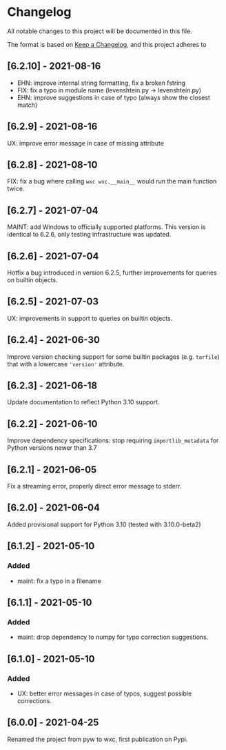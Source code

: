 # Changelog
All notable changes to this project will be documented in this file.

The format is based on [Keep a Changelog](https://keepachangelog.com/en/1.0.0/),
and this project adheres to

## [6.2.10] - 2021-08-16

- EHN: improve internal string formatting, fix a broken fstring
- FIX: fix a typo in module name (levenshtein.py -> levenshtein.py)
- EHN: improve suggestions in case of typo (always show the closest match)

## [6.2.9] - 2021-08-16

UX: improve error message in case of missing attribute

## [6.2.8] - 2021-08-10

FIX: fix a bug where calling `wxc wxc.__main__` would run the main function twice.

## [6.2.7] - 2021-07-04

MAINT: add Windows to officially supported platforms.
This version is identical to 6.2.6, only testing infrastructure was updated.

## [6.2.6] - 2021-07-04

Hotfix a bug introduced in version 6.2.5, further improvements for queries on
builtin objects.

## [6.2.5] - 2021-07-03

UX: improvements in support to queries on builtin objects.

## [6.2.4] - 2021-06-30

Improve version checking support for some builtin packages (e.g. `tarfile`) that with a
lowercase `'version'` attribute.

## [6.2.3] - 2021-06-18

Update documentation to reflect Python 3.10 support.

## [6.2.2] - 2021-06-10

Improve dependency specifications: stop requiring `importlib_metadata` for
Python versions newer than 3.7

## [6.2.1] - 2021-06-05
Fix a streaming error, properly direct error message to stderr.

## [6.2.0] - 2021-06-04
Added provisional support for Python 3.10 (tested with 3.10.0-beta2)

## [6.1.2] - 2021-05-10
### Added
- maint: fix a typo in a filename

## [6.1.1] - 2021-05-10
### Added
- maint: drop dependency to numpy for typo correction suggestions.

## [6.1.0] - 2021-05-10
### Added
- UX: better error messages in case of typos, suggest possible corrections.

## [6.0.0] - 2021-04-25
Renamed the project from pyw to wxc, first publication on Pypi.

